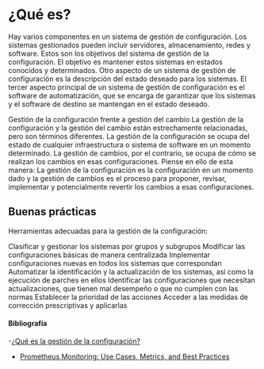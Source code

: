 # ¿Qué es?

Hay varios componentes en un sistema de gestión de configuración. Los sistemas gestionados pueden incluir servidores, almacenamiento, redes y software. Estos son los objetivos del sistema de gestión de la configuración. El objetivo es mantener estos sistemas en estados conocidos y determinados. Otro aspecto de un sistema de gestión de configuración es la descripción del estado deseado para los sistemas. El tercer aspecto principal de un sistema de gestión de configuración es el software de automatización, que se encarga de garantizar que los sistemas y el software de destino se mantengan en el estado deseado.


Gestión de la configuración frente a gestión del cambio
La gestión de la configuración y la gestión del cambio están estrechamente relacionadas, pero son términos diferentes. La gestión de la configuración se ocupa del estado de cualquier infraestructura o sistema de software en un momento determinado. La gestión de cambios, por el contrario, se ocupa de cómo se realizan los cambios en esas configuraciones. Piense en ello de esta manera: La gestión de la configuración es la configuración en un momento dado y la gestión de cambios es el proceso para proponer, revisar, implementar y potencialmente revertir los cambios a esas configuraciones.

## Buenas prácticas

Herramientas adecuadas para la gestión de la configuración:

Clasificar y gestionar los sistemas por grupos y subgrupos 
Modificar las configuraciones básicas de manera centralizada
Implementar configuraciones nuevas en todos los sistemas que correspondan 
Automatizar la identificación y la actualización de los sistemas, así como la ejecución de parches en ellos
Identificar las configuraciones que necesitan actualizaciones, que tienen mal desempeño o que no cumplen con las normas 
Establecer la prioridad de las acciones 
Acceder a las medidas de corrección prescriptivas y aplicarlas

#### Bibliografía

-[¿Qué es la gestión de la configuración?](https://www.redhat.com/es/topics/automation/what-is-configuration-management#ventajas)
- [Prometheus Monitoring: Use Cases, Metrics, and Best Practices](https://www.tigera.io/learn/guides/prometheus-monitoring/)